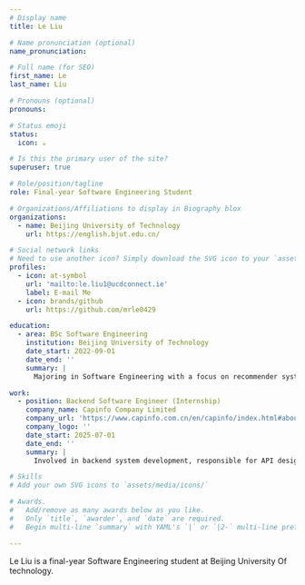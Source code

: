 ```yaml
---
# Display name
title: Le Liu

# Name pronunciation (optional)
name_pronunciation: 

# Full name (for SEO)
first_name: Le
last_name: Liu

# Pronouns (optional)
pronouns: 

# Status emoji
status:
  icon: ☕️

# Is this the primary user of the site?
superuser: true

# Role/position/tagline
role: Final-year Software Engineering Student

# Organizations/Affiliations to display in Biography blox
organizations:
  - name: Beijing University of Technology
    url: https://english.bjut.edu.cn/

# Social network links
# Need to use another icon? Simply download the SVG icon to your `assets/media/icons/` folder.
profiles:
  - icon: at-symbol
    url: 'mailto:le.liu1@ucdconnect.ie'
    label: E-mail Me
  - icon: brands/github
    url: https://github.com/mrle0429

education:
  - area: BSc Software Engineering
    institution: Beijing University of Technology
    date_start: 2022-09-01
    date_end: ''
    summary: |
      Majoring in Software Engineering with a focus on recommender systems, machine learning, and backend development technologies.

work:
  - position: Backend Software Engineer (Internship)
    company_name: Capinfo Company Limited
    company_url: 'https://www.capinfo.com.cn/en/capinfo/index.html#about-con-1'
    company_logo: ''
    date_start: 2025-07-01
    date_end: ''
    summary: |
      Involved in backend system development, responsible for API design and implementation, database optimization, and other related work.

# Skills
# Add your own SVG icons to `assets/media/icons/`

# Awards.
#   Add/remove as many awards below as you like.
#   Only `title`, `awarder`, and `date` are required.
#   Begin multi-line `summary` with YAML's `|` or `|2-` multi-line prefix and indent 2 spaces below.

---
```


Le Liu is a final-year Software Engineering student at Beijing University Of technology.
